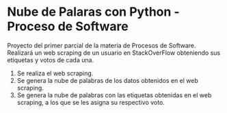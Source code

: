 # Nube de Palaras con Python - Proceso de Software
Proyecto del primer parcial de la materia de Procesos de Software. Realizará un web scraping de un usuario en StackOverFlow obteniendo sus etiquetas y votos de cada una.
1. Se realiza el web scraping.
2. Se genera la nube de palabras de los datos obtenidos en el web scraping.
3. Se genera la nube de palabras con las etiquetas obtenidas en el web scraping, a los que se les asigna su respectivo voto.
